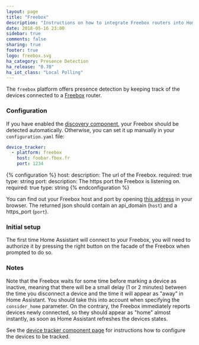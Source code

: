 ```yaml
---
layout: page
title: "Freebox"
description: "Instructions on how to integrate Freebox routers into Home Assistant."
date: 2018-05-16 23:00
sidebar: true
comments: false
sharing: true
footer: true
logo: freebox.svg
ha_category: Presence Detection
ha_release: "0.70"
ha_iot_class: "Local Polling"
---
```



The `freebox` platform offers presence detection by keeping track of the
devices connected to a [Freebox](http://www.free.fr/) router.

### Configuration

If you have enabled the [discovery component](/components/discovery/),
your Freebox should be detected automatically. Otherwise, you can set it
up manually in your `configuration.yaml` file:

```yaml
device_tracker:
  - platform: freebox
    host: foobar.fbox.fr
    port: 1234
```

{% configuration %}
host:
  description: The url of the Freebox.
  required: true
  type: string
port:
  description: The https port the Freebox is listening on.
  required: true
  type: string
{% endconfiguration %}

You can find out your Freebox host and port by opening
[this address](http://mafreebox.freebox.fr/api_version) in your browser. The
returned json should contain an api_domain (`host`) and a https_port (`port`).

### Initial setup

The first time Home Assistant will connect to your Freebox, you will need to
authorize it by pressing the right button on the facade of the Freebox when
prompted to do so.

### Notes

Note that the Freebox waits for some time before marking a device as
inactive, meaning that there will be a small delay (1 or 2 minutes)
between the time you disconnect a device and the time it will appear
as "away" in Home Assistant. You should take this into account when specifying
the `consider_home` parameter.
On the contrary, the Freebox immediately reports devices newly connected, so
they should appear as "home" almost instantly, as soon as Home Assistant
refreshes the devices states.

See the [device tracker component page](/components/device_tracker/) for
instructions how to configure the devices to be tracked.

